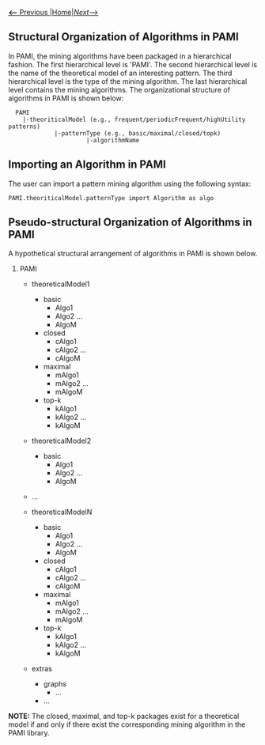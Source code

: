 [__<--__ Previous ](installation.html)|[Home](index.html)|[_Next_-->](transactionalDatabase.html)

## Structural Organization  of Algorithms in PAMI

In PAMI, the mining algorithms have been packaged in a hierarchical fashion. The first hierarchical level is 'PAMI'.
The second hierarchical level is the name of the theoretical model of an interesting pattern. The third hierarchical level is the type of the mining algorithm.
The last hierarchical level contains the mining algorithms. The organizational structure of algorithms in PAMI is shown below:

      PAMI
        |-theoriticalModel (e.g., frequent/periodicFrequent/highUtility patterns)
                 |-patternType (e.g., basic/maximal/closed/topk)
                          |-algorithmName
                          

## Importing an Algorithm in PAMI

The user can import a pattern mining algorithm using the following syntax:

    PAMI.theoriticalModel.patternType import Algorithm as algo


## Pseudo-structural Organization of Algorithms in PAMI
A hypothetical structural arrangement of algorithms in PAMI is shown below.

1. PAMI
    * theoreticalModel1
        * basic
            * Algo1
            * Algo2
              ...
            * AlgoM
        * closed
            * cAlgo1
            * cAlgo2 ...
            * cAlgoM
        * maximal
            * mAlgo1
            * mAlgo2 ...
            * mAlgoM
        * top-k
            * kAlgo1
            * kAlgo2 ...
            * kAlgoM
    * theoreticalModel2
        * basic
            * Algo1
            * Algo2
              ...
            * AlgoM

    * ...
    * theoreticalModelN
        * basic
            * Algo1
            * Algo2
              ...
            * AlgoM
        * closed
            * cAlgo1
            * cAlgo2 ...
            * cAlgoM
        * maximal
            * mAlgo1
            * mAlgo2 ...
            * mAlgoM
        * top-k
            * kAlgo1
            * kAlgo2 ...
            * kAlgoM
    * extras
      * graphs
        * ...
      * ...

**NOTE:**  The  closed, maximal, and top-k packages exist for a theoretical model if and only if there exist the corresponding mining algorithm in the PAMI library. 
